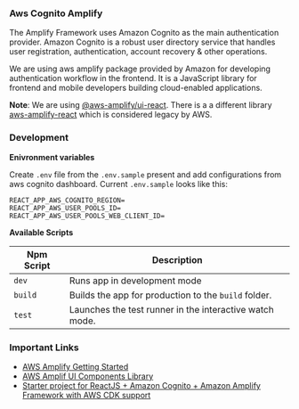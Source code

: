 ### Aws Cognito Amplify

The Amplify Framework uses Amazon Cognito as the main authentication provider. Amazon Cognito is a robust user directory service that handles user registration, authentication, account recovery & other operations.

We are using aws amplify package provided by Amazon for developing authentication workflow in the frontend. It is a JavaScript library for frontend and mobile developers building cloud-enabled applications.

**Note**: We are using [@aws-amplify/ui-react](https://www.npmjs.com/package/@aws-amplify/ui-react). There is a a different library [aws-amplify-react](https://www.npmjs.com/package/aws-amplify-react) which is considered legacy by AWS.

### Development

**Enivronment variables**

Create `.env` file from the `.env.sample` present and add configurations from aws cognito dashboard. Current `.env.sample` looks like this:

```
REACT_APP_AWS_COGNITO_REGION=
REACT_APP_AWS_USER_POOLS_ID=
REACT_APP_AWS_USER_POOLS_WEB_CLIENT_ID=
```

**Available Scripts**

| Npm Script | Description                                             |
| ---------- | ------------------------------------------------------- |
| `dev`      | Runs app in development mode                            |
| `build`    | Builds the app for production to the `build` folder.    |
| `test`     | Launches the test runner in the interactive watch mode. |

### Important Links

- [AWS Amplify Getting Started](https://docs.amplify.aws/lib/auth/getting-started/q/platform/js)
- [AWS Amplif UI Components Library](https://docs.amplify.aws/ui/auth/authenticator/q/framework/react)
- [Starter project for ReactJS + Amazon Cognito + Amazon Amplify Framework with AWS CDK support](https://github.com/vbudilov/reactjs-cognito-starter)

